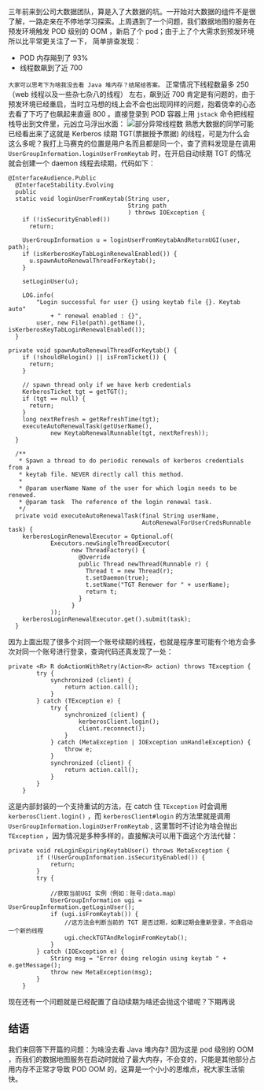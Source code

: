 三年前来到公司大数据团队，算是入了大数据的坑。一开始对大数据的组件不是很了解，一路走来在不停地学习探索。上周遇到了一个问题，我们数据地图的服务在预发环境触发 POD 级别的 OOM ，新启了个 pod；由于上了个大需求到预发环境所以比平常更关注了一下，
简单排查发现：
- POD 内存飚到了 93% 
- 线程数飙到了近 700

`大家可以思考下为啥我没去看 Java 堆内存？结尾给答案。`
正常情况下线程数最多 250 （web 线程以及一些杂七杂八的线程） 左右，飙到近 700 肯定是有问题的，由于预发环境已经重启，当时立马想的线上会不会也出现同样的问题，抱着侥幸的心态去看了下巧了也飙起来直逼 800 。直接登录到 POD 容器上用 `jstack` 命令把线程栈导出到文件里，元凶立马浮出水面：
![部分异常线程数](https://upload-images.jianshu.io/upload_images/11859806-58b77b778ff7b7bf.png?imageMogr2/auto-orient/strip%7CimageView2/2/w/1240)
熟悉大数据的同学可能已经看出来了这就是 Kerberos 续期 TGT(票据授予票据) 的线程，可是为什么会这么多呢？我打上马赛克的位置是用户名而且都是同一个，查了资料发现是在调用 `UserGroupInformation.loginUserFromKeytab` 时，在开启自动续期 TGT 的情况就会创建一个 daemon 线程去续期，代码如下：
```
@InterfaceAudience.Public
  @InterfaceStability.Evolving
  public
  static void loginUserFromKeytab(String user,
                                  String path
                                  ) throws IOException {
    if (!isSecurityEnabled())
      return;

    UserGroupInformation u = loginUserFromKeytabAndReturnUGI(user, path);
    if (isKerberosKeyTabLoginRenewalEnabled()) {
      u.spawnAutoRenewalThreadForKeytab();
    }

    setLoginUser(u);

    LOG.info(
        "Login successful for user {} using keytab file {}. Keytab auto"
            + " renewal enabled : {}",
        user, new File(path).getName(), isKerberosKeyTabLoginRenewalEnabled());
  }

private void spawnAutoRenewalThreadForKeytab() {
    if (!shouldRelogin() || isFromTicket()) {
      return;
    }

    // spawn thread only if we have kerb credentials
    KerberosTicket tgt = getTGT();
    if (tgt == null) {
      return;
    }
    long nextRefresh = getRefreshTime(tgt);
    executeAutoRenewalTask(getUserName(),
            new KeytabRenewalRunnable(tgt, nextRefresh));
  }

  /**
   * Spawn a thread to do periodic renewals of kerberos credentials from a
   * keytab file. NEVER directly call this method.
   *
   * @param userName Name of the user for which login needs to be renewed.
   * @param task  The reference of the login renewal task.
   */
  private void executeAutoRenewalTask(final String userName,
                                      AutoRenewalForUserCredsRunnable task) {
    kerberosLoginRenewalExecutor = Optional.of(
            Executors.newSingleThreadExecutor(
                  new ThreadFactory() {
                    @Override
                    public Thread newThread(Runnable r) {
                      Thread t = new Thread(r);
                      t.setDaemon(true);
                      t.setName("TGT Renewer for " + userName);
                      return t;
                    }
                  }
            ));
    kerberosLoginRenewalExecutor.get().submit(task);
  }
```
因为上面出现了很多个对同一个账号续期的线程，也就是程序里可能有个地方会多次对同一个账号进行登录，查询代码还真发现了一处：
```
private <R> R doActionWithRetry(Action<R> action) throws TException {
        try {
            synchronized (client) {
                return action.call();
            }
        } catch (TException e) {
            try {
                synchronized (client) {
                    kerberosClient.login();
                    client.reconnect();
                }
            } catch (MetaException | IOException unHandleException) {
                throw e;
            }
            synchronized (client) {
                return action.call();
            }
        }
    }
```
这是内部封装的一个支持重试的方法，在 catch 住 `TException` 时会调用 `kerberosClient.login()` ，而 `kerberosClient#login` 的方法里就是调用  `UserGroupInformation.loginUserFromKeytab` , 这里暂时不讨论为啥会抛出 `TException` ，因为情况是多种多样的，直接解决可以用下面这个方法代替：
```
private void reLoginExpiringKeytabUser() throws MetaException {
        if (!UserGroupInformation.isSecurityEnabled()) {
            return;
        }
        try {
         
            //获取当前UGI 实例（例如：账号:data.map）
            UserGroupInformation ugi = UserGroupInformation.getLoginUser();
            if (ugi.isFromKeytab()) {
                //这方法会判断当前的 TGT 是否过期，如果过期会重新登录，不会启动一个新的线程
                ugi.checkTGTAndReloginFromKeytab();
            }
        } catch (IOException e) {
            String msg = "Error doing relogin using keytab " + e.getMessage();
            throw new MetaException(msg);
        }
    }
``` 
现在还有一个问题就是已经配置了自动续期为啥还会抛这个错呢？下期再说

## 结语
我们来回答下开篇的问题：为啥没去看 Java 堆内存? 因为这是 pod 级别的 OOM ，而我们的数据地图服务在启动时就给了最大内存，不会变的，只能是其他部分占用内存不正常才导致 POD OOM 的，这算是一个小小的思维点，祝大家生活愉快。
